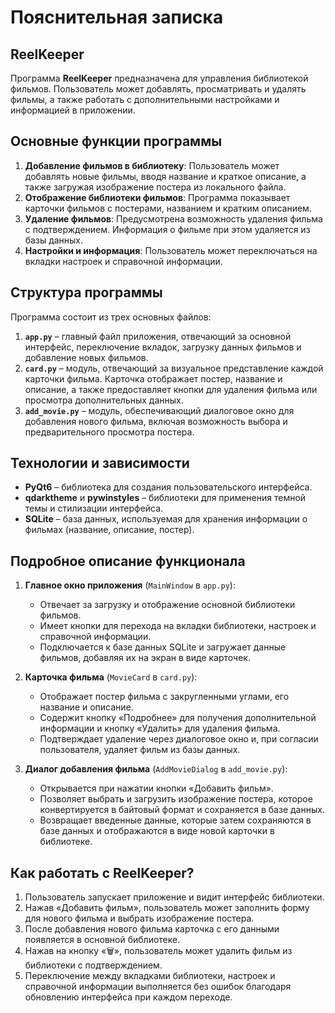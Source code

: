 # Пояснительная записка

## **ReelKeeper**

Программа **ReelKeeper** предназначена для управления библиотекой фильмов. Пользователь может добавлять, просматривать и удалять фильмы, а также работать с дополнительными настройками и информацией в приложении.

## Основные функции программы

1. **Добавление фильмов в библиотеку**: Пользователь может добавлять новые фильмы, вводя название и краткое описание, а также загружая изображение постера из локального файла.
2. **Отображение библиотеки фильмов**: Программа показывает карточки фильмов с постерами, названием и кратким описанием.
3. **Удаление фильмов**: Предусмотрена возможность удаления фильма с подтверждением. Информация о фильме при этом удаляется из базы данных.
4. **Настройки и информация**: Пользователь может переключаться на вкладки настроек и справочной информации.

## Структура программы

Программа состоит из трех основных файлов:

1. **`app.py`** – главный файл приложения, отвечающий за основной интерфейс, переключение вкладок, загрузку данных фильмов и добавление новых фильмов.
2. **`card.py`** – модуль, отвечающий за визуальное представление каждой карточки фильма. Карточка отображает постер, название и описание, а также предоставляет кнопки для удаления фильма или просмотра дополнительных данных.
3. **`add_movie.py`** – модуль, обеспечивающий диалоговое окно для добавления нового фильма, включая возможность выбора и предварительного просмотра постера.

## Технологии и зависимости

- **PyQt6** – библиотека для создания пользовательского интерфейса.
- **qdarktheme** и **pywinstyles** – библиотеки для применения темной темы и стилизации интерфейса.
- **SQLite** – база данных, используемая для хранения информации о фильмах (название, описание, постер).

## Подробное описание функционала

1. **Главное окно приложения** (`MainWindow` в `app.py`):
   - Отвечает за загрузку и отображение основной библиотеки фильмов.
   - Имеет кнопки для перехода на вкладки библиотеки, настроек и справочной информации.
   - Подключается к базе данных SQLite и загружает данные фильмов, добавляя их на экран в виде карточек.

2. **Карточка фильма** (`MovieCard` в `card.py`):
   - Отображает постер фильма с закругленными углами, его название и описание.
   - Содержит кнопку «Подробнее» для получения дополнительной информации и кнопку «Удалить» для удаления фильма.
   - Подтверждает удаление через диалоговое окно и, при согласии пользователя, удаляет фильм из базы данных.

3. **Диалог добавления фильма** (`AddMovieDialog` в `add_movie.py`):
   - Открывается при нажатии кнопки «Добавить фильм».
   - Позволяет выбрать и загрузить изображение постера, которое конвертируется в байтовый формат и сохраняется в базе данных.
   - Возвращает введенные данные, которые затем сохраняются в базе данных и отображаются в виде новой карточки в библиотеке.

## Как работать с ReelKeeper?

1. Пользователь запускает приложение и видит интерфейс библиотеки.
2. Нажав «Добавить фильм», пользователь может заполнить форму для нового фильма и выбрать изображение постера.
3. После добавления нового фильма карточка с его данными появляется в основной библиотеке.
4. Нажав на кнопку «🗑️», пользователь может удалить фильм из библиотеки с подтверждением.
5. Переключение между вкладками библиотеки, настроек и справочной информации выполняется без ошибок благодаря обновлению интерфейса при каждом переходе.